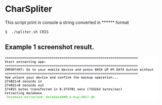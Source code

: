 # CharSpliter

This script print in console a string converted in ****** format

```sh
$  ./spliter.sh CRIS  
```

## Example 1 screenshot result.

<img src="https://github.com/CristianCardosoA/AdbShellPullDB/blob/master/sc.png" />
